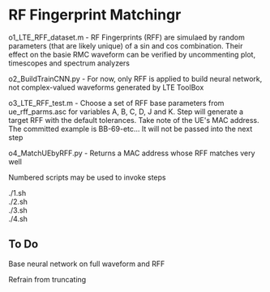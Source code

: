 # RF Fingerprint Matchingr

o1_LTE_RFF_dataset.m - RF Fingerprints (RFF) are simulaed by random parameters (that are likely unique) of a sin and cos combination. Their effect on the basie RMC waveform can be verified by uncommenting plot, timescopes and spectrum analyzers

o2_BuildTrainCNN.py - For now, only RFF is applied to build neural network, not complex-valued waveforms generated by LTE ToolBox

o3_LTE_RFF_test.m - Choose a set of RFF base parameters from ue_rff_parms.asc for variables A, B, C, D, J and K. Step will generate a target RFF with the default tolerances. Take note of the UE's MAC address. The committed example is BB-69-etc... It will not be passed into the next step

o4_MatchUEbyRFF.py - Returns a MAC address whose RFF matches very well

Numbered scripts may be used to invoke steps

./1.sh  
./2.sh  
./3.sh  
./4.sh

## To Do

Base neural network on full waveform and RFF

Refrain from truncating
